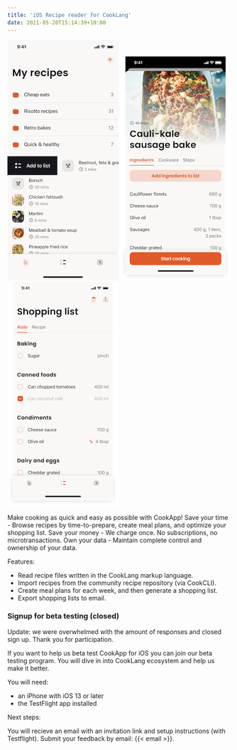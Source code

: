 ```yaml
---
title: 'iOS Recipe reader for CookLang'
date: 2021-05-20T15:14:39+10:00
---
```


![Recipes](/app/recipes.png)
![Recipe](/app/recipe-ingredients.png)
![Shopping list](/app/shopping-list.png)

Make cooking as quick and easy as possible with CookApp! 
Save your time - Browse recipes by time-to-prepare, create meal plans, and optimize your shopping list.
Save your money - We charge once. No subscriptions, no microtransactions.
Own your data - Maintain complete control and ownership of your data.

Features:
- Read recipe files written in the CookLang markup language.
- Import recipes from the community recipe repository (via CookCLI).
- Create meal plans for each week, and then generate a shopping list.
- Export shopping lists to email.

### Signup for beta testing (closed)

Update: we were overwhelmed with the amount of responses and closed sign up. Thank you for participation.

If you want to help us beta test CookApp for iOS you can join our beta testing program. You will dive in into CookLang ecosystem and help us make it better.

You will need:

* an iPhone with iOS 13 or later
* the TestFlight app installed

Next steps:

You will recieve an email with an invitation link and setup instructions (with Testflight). Submit your feedback by email: {{< email >}}.
